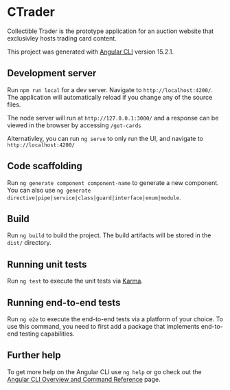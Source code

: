 # CTrader

Collectible Trader is the prototype application for an auction website that exclusivley hosts trading card content.

This project was generated with [Angular CLI](https://github.com/angular/angular-cli) version 15.2.1.

## Development server

Run `npm run local` for a dev server. Navigate to `http://localhost:4200/`. The application will automatically reload if you change any of the source files.

The node server will run at `http://127.0.0.1:3000/` and a response can be viewed in the browser by accessing `/get-cards`

Alternativley, you can run `ng serve` to only run the UI, and navigate to `http://localhost:4200/`

## Code scaffolding

Run `ng generate component component-name` to generate a new component. You can also use `ng generate directive|pipe|service|class|guard|interface|enum|module`.

## Build

Run `ng build` to build the project. The build artifacts will be stored in the `dist/` directory.

## Running unit tests

Run `ng test` to execute the unit tests via [Karma](https://karma-runner.github.io).

## Running end-to-end tests

Run `ng e2e` to execute the end-to-end tests via a platform of your choice. To use this command, you need to first add a package that implements end-to-end testing capabilities.

## Further help

To get more help on the Angular CLI use `ng help` or go check out the [Angular CLI Overview and Command Reference](https://angular.io/cli) page.
